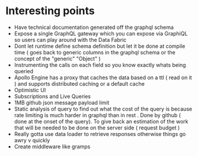 # Interesting points

- Have technical documentation generated off the graphql schema
- Expose a single GraphQL gateway which you can expose via GraphiQL so users can play around with the Data Fabric
- Dont let runtime define schema definition but let it be done at compile time
( goes back to generic columns in the graphql schema or the concept of the "generic" "Object" )
- Instrumenting the calls on each field so you know exactly whats being queried
- Apollo Engine has a proxy that caches the data based on a ttl ( read on it ) and supports distributed caching or a default cache
- Optimistic UI
- Subscriptions and Live Queries
- 1MB github json message payload limit
- Static analysis of query to find out what the cost of the query is because rate limiting is much harder in graphql than in rest . Done by github ( done at the onset of the query). To give back an estimation of the work that will be needed to be done on the server side ( request budget )
- Really gotta use data loader to retrieve responses otherwise things go awry v quickly
- Create middleware like gramps 
